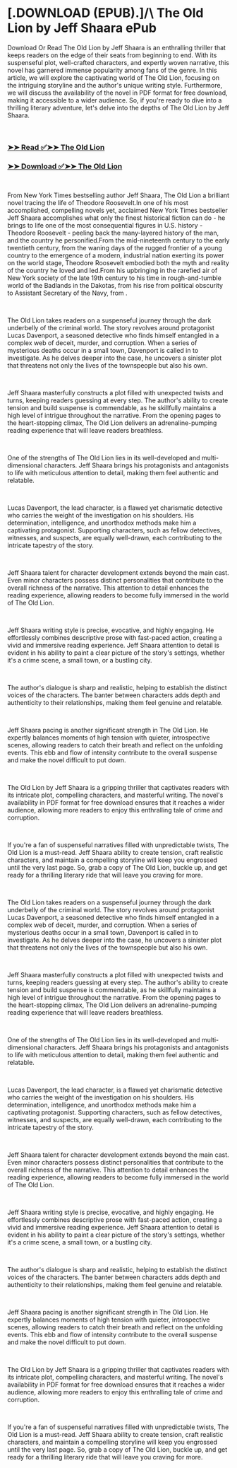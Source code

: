 # [.DOWNLOAD (EPUB).]/\ The Old Lion by Jeff Shaara ePub

<p>Download Or Read The Old Lion by Jeff Shaara is an enthralling thriller that keeps readers on the edge of their seats from beginning to end. With its suspenseful plot, well-crafted characters, and expertly woven narrative, this novel has garnered immense popularity among fans of the genre. In this article, we will explore the captivating world of The Old Lion, focusing on the intriguing storyline and the author's unique writing style. Furthermore, we will discuss the availability of the novel in PDF format for free download, making it accessible to a wider audience. So, if you're ready to dive into a thrilling literary adventure, let's delve into the depths of The Old Lion by Jeff Shaara.</p>
<p>&nbsp;</p>

### [➤➤ Read ✅➤➤ The Old Lion](https://pdfwebsitebooks.blogspot.com/id/61885106)

### [➤➤ Download ✅➤➤ The Old Lion](https://pdfwebsitebooks.blogspot.com/id/61885106)

<p>&nbsp;</p>
<p>From New York Times bestselling author Jeff Shaara, The Old Lion a brilliant novel tracing the life of Theodore Roosevelt.In one of his most accomplished, compelling novels yet, acclaimed New York Times bestseller Jeff Shaara accomplishes what only the finest historical fiction can do - he brings to life one of the most consequential figures in U.S. history - Theodore Roosevelt - peeling back the many-layered history of the man, and the country he personified.From the mid-nineteenth century to the early twentieth century, from the waning days of the rugged frontier of a young country to the emergence of a modern, industrial nation exerting its power on the world stage, Theodore Roosevelt embodied both the myth and reality of the country he loved and led.From his upbringing in the rarefied air of New York society of the late 19th century to his time in rough-and-tumble world of the Badlands in the Dakotas, from his rise from political obscurity to Assistant Secretary of the Navy, from .</p>
<p>&nbsp;</p>
<p>The Old Lion takes readers on a suspenseful journey through the dark underbelly of the criminal world. The story revolves around protagonist Lucas Davenport, a seasoned detective who finds himself entangled in a complex web of deceit, murder, and corruption. When a series of mysterious deaths occur in a small town, Davenport is called in to investigate. As he delves deeper into the case, he uncovers a sinister plot that threatens not only the lives of the townspeople but also his own.</p>
<p>&nbsp;</p>
<p>Jeff Shaara masterfully constructs a plot filled with unexpected twists and turns, keeping readers guessing at every step. The author's ability to create tension and build suspense is commendable, as he skillfully maintains a high level of intrigue throughout the narrative. From the opening pages to the heart-stopping climax, The Old Lion delivers an adrenaline-pumping reading experience that will leave readers breathless.</p>
<p>&nbsp;</p>
<p>One of the strengths of The Old Lion lies in its well-developed and multi-dimensional characters. Jeff Shaara brings his protagonists and antagonists to life with meticulous attention to detail, making them feel authentic and relatable.</p>
<p>&nbsp;</p>
<p>Lucas Davenport, the lead character, is a flawed yet charismatic detective who carries the weight of the investigation on his shoulders. His determination, intelligence, and unorthodox methods make him a captivating protagonist. Supporting characters, such as fellow detectives, witnesses, and suspects, are equally well-drawn, each contributing to the intricate tapestry of the story.</p>
<p>&nbsp;</p>
<p>Jeff Shaara talent for character development extends beyond the main cast. Even minor characters possess distinct personalities that contribute to the overall richness of the narrative. This attention to detail enhances the reading experience, allowing readers to become fully immersed in the world of The Old Lion.</p>
<p>&nbsp;</p>
<p>Jeff Shaara writing style is precise, evocative, and highly engaging. He effortlessly combines descriptive prose with fast-paced action, creating a vivid and immersive reading experience. Jeff Shaara attention to detail is evident in his ability to paint a clear picture of the story's settings, whether it's a crime scene, a small town, or a bustling city.</p>
<p>&nbsp;</p>
<p>The author's dialogue is sharp and realistic, helping to establish the distinct voices of the characters. The banter between characters adds depth and authenticity to their relationships, making them feel genuine and relatable.</p>
<p>&nbsp;</p>
<p>Jeff Shaara pacing is another significant strength in The Old Lion. He expertly balances moments of high tension with quieter, introspective scenes, allowing readers to catch their breath and reflect on the unfolding events. This ebb and flow of intensity contribute to the overall suspense and make the novel difficult to put down.</p>
<p>&nbsp;</p>
<p>The Old Lion by Jeff Shaara is a gripping thriller that captivates readers with its intricate plot, compelling characters, and masterful writing. The novel's availability in PDF format for free download ensures that it reaches a wider audience, allowing more readers to enjoy this enthralling tale of crime and corruption.</p>
<p>&nbsp;</p>
<p>If you're a fan of suspenseful narratives filled with unpredictable twists, The Old Lion is a must-read. Jeff Shaara ability to create tension, craft realistic characters, and maintain a compelling storyline will keep you engrossed until the very last page. So, grab a copy of The Old Lion, buckle up, and get ready for a thrilling literary ride that will leave you craving for more.</p>
<p>&nbsp;</p>
<p>The Old Lion takes readers on a suspenseful journey through the dark underbelly of the criminal world. The story revolves around protagonist Lucas Davenport, a seasoned detective who finds himself entangled in a complex web of deceit, murder, and corruption. When a series of mysterious deaths occur in a small town, Davenport is called in to investigate. As he delves deeper into the case, he uncovers a sinister plot that threatens not only the lives of the townspeople but also his own.</p>
<p>&nbsp;</p>
<p>Jeff Shaara masterfully constructs a plot filled with unexpected twists and turns, keeping readers guessing at every step. The author's ability to create tension and build suspense is commendable, as he skillfully maintains a high level of intrigue throughout the narrative. From the opening pages to the heart-stopping climax, The Old Lion delivers an adrenaline-pumping reading experience that will leave readers breathless.</p>
<p>&nbsp;</p>
<p>One of the strengths of The Old Lion lies in its well-developed and multi-dimensional characters. Jeff Shaara brings his protagonists and antagonists to life with meticulous attention to detail, making them feel authentic and relatable.</p>
<p>&nbsp;</p>
<p>Lucas Davenport, the lead character, is a flawed yet charismatic detective who carries the weight of the investigation on his shoulders. His determination, intelligence, and unorthodox methods make him a captivating protagonist. Supporting characters, such as fellow detectives, witnesses, and suspects, are equally well-drawn, each contributing to the intricate tapestry of the story.</p>
<p>&nbsp;</p>
<p>Jeff Shaara talent for character development extends beyond the main cast. Even minor characters possess distinct personalities that contribute to the overall richness of the narrative. This attention to detail enhances the reading experience, allowing readers to become fully immersed in the world of The Old Lion.</p>
<p>&nbsp;</p>
<p>Jeff Shaara writing style is precise, evocative, and highly engaging. He effortlessly combines descriptive prose with fast-paced action, creating a vivid and immersive reading experience. Jeff Shaara attention to detail is evident in his ability to paint a clear picture of the story's settings, whether it's a crime scene, a small town, or a bustling city.</p>
<p>&nbsp;</p>
<p>The author's dialogue is sharp and realistic, helping to establish the distinct voices of the characters. The banter between characters adds depth and authenticity to their relationships, making them feel genuine and relatable.</p>
<p>&nbsp;</p>
<p>Jeff Shaara pacing is another significant strength in The Old Lion. He expertly balances moments of high tension with quieter, introspective scenes, allowing readers to catch their breath and reflect on the unfolding events. This ebb and flow of intensity contribute to the overall suspense and make the novel difficult to put down.</p>
<p>&nbsp;</p>
<p>The Old Lion by Jeff Shaara is a gripping thriller that captivates readers with its intricate plot, compelling characters, and masterful writing. The novel's availability in PDF format for free download ensures that it reaches a wider audience, allowing more readers to enjoy this enthralling tale of crime and corruption.</p>
<p>&nbsp;</p>
<p>If you're a fan of suspenseful narratives filled with unpredictable twists, The Old Lion is a must-read. Jeff Shaara ability to create tension, craft realistic characters, and maintain a compelling storyline will keep you engrossed until the very last page. So, grab a copy of The Old Lion, buckle up, and get ready for a thrilling literary ride that will leave you craving for more.</p>
<p>&nbsp;</p>

